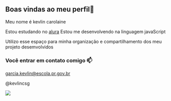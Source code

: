 ## Boas vindas ao meu perfil💙

Meu nome é kevlin carolaine 

Estou estudando no [alura](https://www.alura.com.br)
Estou me  desenvolvendo na linguagem javaScript

Utilizo esse espaço para minha organização e compartilhamento dos meu projeto desemvolvidos 

### Você entrar em contato comigo 📫

garcia.kevlin@escola.pr.gov.br

@kevlincsg

![](https://media1.tenor.com/m/kwaE0JIT7CgAAAAC/hello-hi.gif)
